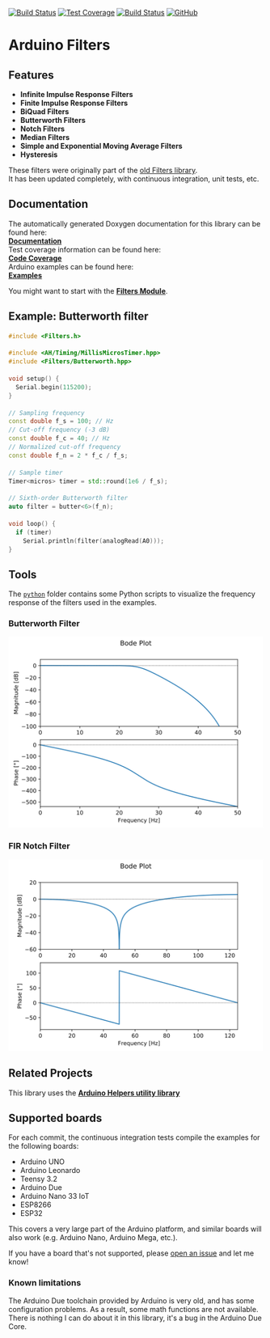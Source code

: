 [![Build Status](https://github.com/tttapa/Arduino-Filters/workflows/CI%20Tests/badge.svg)](https://github.com/tttapa/Arduino-Filters/actions)
[![Test Coverage](https://img.shields.io/endpoint?url=https://raw.githubusercontent.com/tttapa/Arduino-Filters/master/docs/Coverage/shield.io.coverage.json)](https://tttapa.github.io/Arduino-Filters/Coverage/index.html)
[![Build Status](https://travis-ci.org/tttapa/Arduino-Filters.svg?branch=master)](https://travis-ci.org/tttapa/Arduino-Filters)
[![GitHub](https://img.shields.io/github/stars/tttapa/Arduino-Filters?label=GitHub&logo=github)](https://github.com/tttapa/Arduino-Filters)

# Arduino Filters

## Features

- **Infinite Impulse Response Filters**
- **Finite Impulse Response Filters**
- **BiQuad Filters**
- **Butterworth Filters**
- **Notch Filters**
- **Median Filters**
- **Simple and Exponential Moving Average Filters**
- **Hysteresis**

These filters were originally part of the
[old Filters library](https://github.com/tttapa/Filters).  
It has been updated completely, with continuous integration, unit tests, etc.

## Documentation

The automatically generated Doxygen documentation for this library can be found 
here:  
[**Documentation**](https://tttapa.github.io/Arduino-Filters/Doxygen/index.html)  
Test coverage information can be found here:  
[**Code Coverage**](https://tttapa.github.io/Arduino-Filters/Coverage/index.html)  
Arduino examples can be found here:  
[**Examples**](https://tttapa.github.io/Arduino-Filters/Doxygen/examples.html)

You might want to start with the 
[**Filters Module**](https://tttapa.github.io/Arduino-Filters/Doxygen/d2/d5a/group__Filters.html).

## Example: Butterworth filter

```cpp
#include <Filters.h>

#include <AH/Timing/MillisMicrosTimer.hpp>
#include <Filters/Butterworth.hpp>

void setup() {
  Serial.begin(115200);
}

// Sampling frequency
const double f_s = 100; // Hz
// Cut-off frequency (-3 dB)
const double f_c = 40; // Hz
// Normalized cut-off frequency
const double f_n = 2 * f_c / f_s;

// Sample timer
Timer<micros> timer = std::round(1e6 / f_s);

// Sixth-order Butterworth filter
auto filter = butter<6>(f_n);

void loop() {
  if (timer)
    Serial.println(filter(analogRead(A0)));
}
```

## Tools

The [`python`](python) folder contains some Python scripts to visualize the
frequency response of the filters used in the examples.  

### Butterworth Filter
![Butterworth.ino](python/butterworth.svg)

### FIR Notch Filter
![FIRNotch.ino](python/firnotch.svg)

## Related Projects

This library uses the
[**Arduino Helpers utility library**](https://github.com/tttapa/Arduino-Helpers)

## Supported boards

For each commit, the continuous integration tests compile the examples for the
following boards:

- Arduino UNO
- Arduino Leonardo
- Teensy 3.2
- Arduino Due
- Arduino Nano 33 IoT
- ESP8266
- ESP32

This covers a very large part of the Arduino platform, and similar boards will
also work (e.g. Arduino Nano, Arduino Mega, etc.).

If you have a board that's not supported, please 
[open an issue](https://github.com/tttapa/Arduino-Helpers/issues/new)
and let me know!

### Known limitations

The Arduino Due toolchain provided by Arduino is very old, and has some 
configuration problems. As a result, some math functions are not available.  
There is nothing I can do about it in this library, it's a bug in the Arduino 
Due Core.
